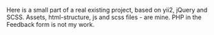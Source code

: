 Here is a small part of a real existing project, based on yii2, jQuery and SCSS.
Assets, html-structure, js and scss files - are mine.
PHP in the Feedback form is not my work.
